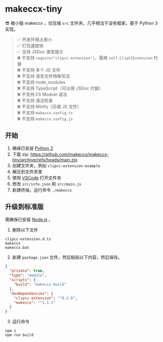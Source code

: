 # makeccx-tiny

😎 极小版 makeccx ，仅压缩 `src` 文件夹，几乎相当于没有框架，基于 Python 3 实现。

> ✅ 开发环境占用小  
> ✅ 打包速度快  
> ✅ 支持 JSDoc 类型提示  
> ❌ 不支持 `require("clipcc-extension")`，需用 `self.ClipCCExtension` 代替  
> ❌ 不支持 多个 JS 文件  
> ❌ 不支持 语言文件特殊写法  
> ❌ 不支持 node_modules  
> ❌ 不支持 TypeScript（可以用 JSDoc 代替）  
> ❌ 不支持 ES Module 语法  
> ❌ 不支持 语法检查  
> ❌ 不支持 Minify（压缩 JS 文件）  
> ❌ 不支持 `makeccx.config.ts`  
> ❌ 不支持 `makeccx.config.js`

## 开始

1. 确保已安装 [Python 3](https://www.python.org)
2. 下载 zip: https://github.com/makeccx/makeccx-tiny/archive/refs/heads/main.zip
3. 创建文件夹，例如 `clipcc-extension-example`
4. 解压到文件夹里
5. 使用 [VSCode](https://code.visualstudio.com) 打开文件夹
6. 修改 `src/info.json` 和 `src/main.js`
7. 新建终端，运行命令 `./makeccx`

## 升级到标准版

需确保已安装 [Node.js](https://nodejs.org/) 。  

1. 删除以下文件

```
clipcc-extension.d.ts
makeccx
makeccx.bat
```

2. 新建 `package.json` 文件，然后粘贴以下内容，然后保存。

```json
{
  "private": true,
  "type": "module",
  "scripts": {
    "build": "makeccx build"
  },
  "devDependencies": {
    "clipcc-extension": "^0.2.0",
    "makeccx": "^1.1.1"
  }
}
```

3. 运行命令

```
npm i
npm run build
```
